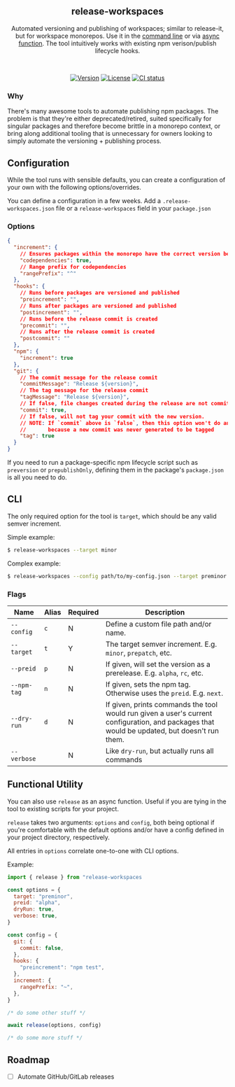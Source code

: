 <h2 align="center">release-workspaces</h2>
<p align="center">Automated versioning and publishing of workspaces; similar to release-it, but for workspace monorepos. Use it in the <a href="#cli">command line</a> or via <a href="#functional-utility">async function</a>. The tool intuitively works with existing npm verison/publish lifecycle hooks.</p>
<br>
<p align="center">
  <a href="https://www.npmjs.com/package/release-workspaces"><img src="https://img.shields.io/npm/v/release-workspaces.svg?sanitize=true&style=flat-square" alt="Version"></a>
  <a href="https://github.com/geotrev/release-workspaces/blob/main/LICENSE"><img src="https://img.shields.io/npm/l/release-workspaces.svg?sanitize=true&style=flat-square" alt="License"></a>
  <a href="https://github.com/geotrev/release-workspaces/actions/workflows/test.yml?query=branch%3Amain"><img src="https://badgen.net/github/checks/geotrev/release-workspaces/main?style=flat-square" alt="CI status" /></a>
</p>

### Why

There's many awesome tools to automate publishing npm packages. The problem is that they're either deprecated/retired, suited specifically for singular packages and therefore become brittle in a monorepo context, or bring along additional tooling that is unnecessary for owners looking to simply automate the versioning + publishing process.

## Configuration

While the tool runs with sensible defaults, you can create a configuration of your own with the following options/overrides.

You can define a configuration in a few weeks. Add a `.release-workspaces.json` file or a `release-workspaces` field in your `package.json`

### Options

```json
{
  "increment": {
    // Ensures packages within the monorepo have the correct version before publishing
    "codependencies": true,
    // Range prefix for codependencies
    "rangePrefix": "^"
  },
  "hooks": {
    // Runs before packages are versioned and published
    "preincrement": "",
    // Runs after packages are versioned and published
    "postincrement": "",
    // Runs before the release commit is created
    "precommit": "",
    // Runs after the release commit is created
    "postcommit": ""
  },
  "npm": {
    "increment": true
  },
  "git": {
    // The commit message for the release commit
    "commitMessage": "Release ${version}",
    // The tag message for the release commit
    "tagMessage": "Release ${version}",
    // If false, file changes created during the release are not commited
    "commit": true,
    // If false, will not tag your commit with the new version.
    // NOTE: If `commit` above is `false`, then this option won't do anything
    //       because a new commit was never generated to be tagged
    "tag": true
  }
}
```

If you need to run a package-specific npm lifecycle script such as `preversion` or `prepublishOnly`, defining them in the package's `package.json` is all you need to do.

## CLI

The only required option for the tool is `target`, which should be any valid semver increment.

Simple example:

```sh
$ release-workspaces --target minor
```

Complex example:

```sh
$ release-workspaces --config path/to/my-config.json --target preminor --preid rc --npm-tag next
```

### Flags

| Name        | Alias | Required | Description                                                                                                                                  |
| ----------- | ----- | -------- | -------------------------------------------------------------------------------------------------------------------------------------------- |
| `--config`  | `c`   | N        | Define a custom file path and/or name.                                                                                                       |
| `--target`  | `t`   | Y        | The target semver increment. E.g. `minor`, `prepatch`, etc.                                                                                  |
| `--preid`   | `p`   | N        | If given, will set the version as a prerelease. E.g. `alpha`, `rc`, etc.                                                                     |
| `--npm-tag` | `n`   | N        | If given, sets the npm tag. Otherwise uses the `preid`. E.g. `next`.                                                                         |
| `--dry-run` | `d`   | N        | If given, prints commands the tool would run given a user's current configuration, and packages that would be updated, but doesn't run them. |
| `--verbose` |       | N        | Like `dry-run`, but actually runs all commands                                                                                               |

## Functional Utility

You can also use `release` as an async function. Useful if you are tying in the tool to existing scripts for your project.

`release` takes two arguments: `options` and `config`, both being optional if you're comfortable with the default options and/or have a config defined in your project directory, respectively.

All entries in `options` correlate one-to-one with CLI options.

Example:

```js
import { release } from "release-workspaces

const options = {
  target: "preminor",
  preid: "alpha",
  dryRun: true,
  verbose: true,
}

const config = {
  git: {
    commit: false,
  },
  hooks: {
    "preincrement": "npm test",
  },
  increment: {
    rangePrefix: "~",
  },
}

/* do some other stuff */

await release(options, config)

/* do some more stuff */
```

## Roadmap

- [ ] Automate GitHub/GitLab releases
